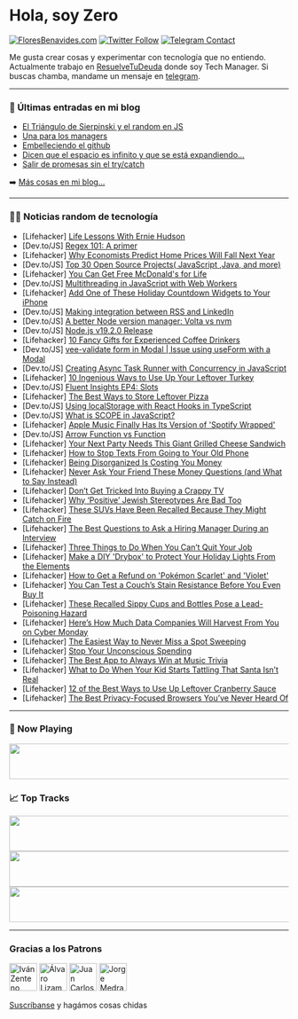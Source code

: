 # Hola, soy Zero

[![FloresBenavides.com](https://img.shields.io/website?down_message=oops&label=MiBlog&style=for-the-badge&up_message=online&url=https%3A%2F%2Ffloresbenavides.com)](https://floresbenavides.com) [![Twitter Follow](https://img.shields.io/twitter/follow/ZeroDragon?color=%231DA1F2&label=Follow&logo=twitter&logoColor=ffffff&style=for-the-badge)](https://twitter.com/zerodragon) [![Telegram Contact](https://img.shields.io/badge/escr%C3%ADbeme-ZeroDragon-%2326A5E4?style=for-the-badge&logo=telegram)](https://t.me/zerodragon)

Me gusta crear cosas y experimentar con tecnología que no entiendo.
Actualmente trabajo en [ResuelveTuDeuda](http://github.com/resuelve) donde soy Tech Manager.
Si buscas chamba, mandame un mensaje en [telegram](https://t.me/zerodragon).

---

### 📕 Últimas entradas en mi blog
<!-- BLOG-POST-LIST:START -->
- [El Triángulo de Sierpinski y el random en JS](https://floresbenavides.com/el-triangulo-de-sierpinski-y-el-random-en-js/)
- [Una para los managers](https://floresbenavides.com/una-para-los-managers/)
- [Embelleciendo el github](https://floresbenavides.com/embelleciendo-el-github/)
- [Dicen que el espacio es infinito y que se está expandiendo…](https://floresbenavides.com/dicen-que-el-espacio-es-infinito-y-que-se-esta-expandiendo/)
- [Salir de promesas sin el try/catch](https://floresbenavides.com/salir-de-promesas-sin-el-try-catch/)
<!-- BLOG-POST-LIST:END -->

➡️ [Más cosas en mi blog...](https://floresbenavides.com)

---

### 👨‍💻 Noticias random de tecnología
<!-- TECH-POSTS:START -->
- [Lifehacker] [Life Lessons With Ernie Hudson](https://lifehacker.com/life-lessons-with-ernie-hudson-1849832880)
- [Dev.to/JS] [Regex 101: A primer](https://dev.to/xtrinch/regex-101-a-primer-18np)
- [Lifehacker] [Why Economists Predict Home Prices Will Fall Next Year](https://lifehacker.com/why-economists-predict-home-prices-will-fall-next-year-1849832197)
- [Dev.to/JS] [Top 30 Open Source Projects&lpar; JavaScript ,Java, and more&rpar;](https://dev.to/elliot_brenyasarfo_18749/top-30-open-source-projects-javascript-java-and-more-2n90)
- [Lifehacker] [You Can Get Free McDonald&#39;s for Life](https://lifehacker.com/you-can-get-free-mcdonalds-for-life-1849832084)
- [Dev.to/JS] [Multithreading in JavaScript with Web Workers](https://dev.to/honeybadger/multithreading-in-javascript-with-web-workers-2ff)
- [Lifehacker] [Add One of These Holiday Countdown Widgets to Your iPhone](https://lifehacker.com/add-one-of-these-holiday-countdown-widgets-to-your-ipho-1849703382)
- [Dev.to/JS] [Making integration between RSS and LinkedIn](https://dev.to/arisamiga/making-integration-between-rss-and-linkedin-95c)
- [Dev.to/JS] [A better Node version manager: Volta vs nvm](https://dev.to/duncanlew/a-better-node-version-manager-volta-vs-nvm-3f2h)
- [Dev.to/JS] [Node.js v19.2.0 Release](https://dev.to/ruyadorno/nodejs-v1920-release-d4)
- [Lifehacker] [10 Fancy Gifts for Experienced Coffee Drinkers](https://lifehacker.com/10-fancy-gifts-for-experienced-coffee-drinkers-1849831911)
- [Dev.to/JS] [vee-validate form in Modal | Issue using useForm with a Modal](https://dev.to/nickap/vee-validate-a-form-in-a-modal-useform-issue-when-used-in-a-modal-51ei)
- [Dev.to/JS] [Creating Async Task Runner with Concurrency in JavaScript](https://dev.to/officialbidisha/creating-async-task-runner-with-concurrency-in-javascript-49j9)
- [Lifehacker] [10 Ingenious Ways to Use Up Your Leftover Turkey](https://lifehacker.com/10-ingenious-ways-to-use-up-your-leftover-turkey-1849831819)
- [Dev.to/JS] [Fluent Insights EP4: Slots](https://dev.to/paulgildea/fluent-insights-ep4-slots-2d0l)
- [Lifehacker] [The Best Ways to Store Leftover Pizza](https://lifehacker.com/the-best-ways-to-store-leftover-pizza-1849831705)
- [Dev.to/JS] [Using localStorage with React Hooks in TypeScript](https://dev.to/arpitharajeev1/using-localstorage-with-react-hooks-in-typescript-3l2o)
- [Dev.to/JS] [What is SCOPE in JavaScript?](https://dev.to/devvsakib/what-is-scope-in-javascript-17ed)
- [Lifehacker] [Apple Music Finally Has Its Version of &#39;Spotify Wrapped&#39;](https://lifehacker.com/apple-music-finally-has-its-version-of-spotify-wrapped-1849831503)
- [Dev.to/JS] [Arrow Function vs Function](https://dev.to/vivaluv/arrow-function-vs-function-3h5j)
- [Lifehacker] [Your Next Party Needs This Giant Grilled Cheese Sandwich](https://lifehacker.com/your-next-party-needs-this-giant-grilled-cheese-sandwic-1849830549)
- [Lifehacker] [How to Stop Texts From Going to Your Old Phone](https://lifehacker.com/how-to-stop-texts-from-going-to-your-old-phone-1849830857)
- [Lifehacker] [Being Disorganized Is Costing You Money](https://lifehacker.com/stop-wasting-money-by-being-disorganized-1849831059)
- [Lifehacker] [Never Ask Your Friend These Money Questions &lpar;and What to Say Instead&rpar;](https://lifehacker.com/never-ask-your-friend-these-money-questions-and-what-t-1849828588)
- [Lifehacker] [Don’t Get Tricked Into Buying a Crappy TV](https://lifehacker.com/don-t-get-tricked-into-buying-a-crappy-tv-1849829183)
- [Lifehacker] [Why ‘Positive’ Jewish Stereotypes Are Bad Too](https://lifehacker.com/why-positive-jewish-stereotypes-are-bad-too-1849829352)
- [Lifehacker] [These SUVs Have Been Recalled Because They Might Catch on Fire](https://lifehacker.com/these-suvs-have-been-recalled-because-they-might-catch-1849828467)
- [Lifehacker] [The Best Questions to Ask a Hiring Manager During an Interview](https://lifehacker.com/the-best-questions-to-ask-a-hiring-manager-during-an-in-1849826701)
- [Lifehacker] [Three Things to Do When You Can’t Quit Your Job](https://lifehacker.com/three-things-to-do-when-you-can-t-quit-your-job-1849827293)
- [Lifehacker] [Make a DIY &#39;Drybox&#39; to Protect Your Holiday Lights From the Elements](https://lifehacker.com/make-a-diy-drybox-to-protect-your-holiday-lights-from-t-1849827666)
- [Lifehacker] [How to Get a Refund on &#39;Pokémon Scarlet&#39; and &#39;Violet&#39;](https://lifehacker.com/how-to-get-a-refund-on-pokemon-scarlet-and-violet-1849827702)
- [Lifehacker] [You Can Test a Couch’s Stain Resistance Before You Even Buy It](https://lifehacker.com/you-can-test-a-couch-s-stain-resistance-before-you-even-1849828050)
- [Lifehacker] [These Recalled Sippy Cups and Bottles Pose a Lead-Poisoning Hazard](https://lifehacker.com/these-recalled-sippy-cups-and-bottles-pose-a-lead-poiso-1849827055)
- [Lifehacker] [Here’s How Much Data Companies Will Harvest From You on Cyber Monday](https://lifehacker.com/here-s-how-much-data-companies-will-harvest-from-you-on-1849826050)
- [Lifehacker] [The Easiest Way to Never Miss a Spot Sweeping](https://lifehacker.com/the-easiest-way-to-never-miss-a-spot-sweeping-1849827093)
- [Lifehacker] [Stop Your Unconscious Spending](https://lifehacker.com/stop-your-unconscious-spending-1849826638)
- [Lifehacker] [The Best App to Always Win at Music Trivia](https://lifehacker.com/the-best-app-to-always-win-at-music-trivia-1849820484)
- [Lifehacker] [What to Do When Your Kid Starts Tattling That Santa Isn’t Real](https://lifehacker.com/what-to-do-when-your-kid-starts-tattling-that-santa-isn-1849774102)
- [Lifehacker] [12 of the Best Ways to Use Up Leftover Cranberry Sauce](https://lifehacker.com/12-of-the-best-ways-to-use-up-leftover-cranberry-sauce-1849826614)
- [Lifehacker] [The Best Privacy-Focused Browsers You’ve Never Heard Of](https://lifehacker.com/the-best-privacy-focused-browsers-you-ve-never-heard-of-1849823243)<!-- TECH-POSTS:END -->

---

### 🎵 Now Playing
<a href="https://spotify-now-playing-dun.vercel.app/now-playing?open"><img src="https://spotify-now-playing-dun.vercel.app/now-playing" width="540" height="64"></a>

### 📈 Top Tracks
<a href="https://spotify-now-playing-dun.vercel.app/top-tracks?i=1&open"><img src="https://spotify-now-playing-dun.vercel.app/top-tracks?i=1" width="540" height="64"></a>
<a href="https://spotify-now-playing-dun.vercel.app/top-tracks?i=2&open"><img src="https://spotify-now-playing-dun.vercel.app/top-tracks?i=2" width="540" height="64"></a>
<a href="https://spotify-now-playing-dun.vercel.app/top-tracks?i=3&open"><img src="https://spotify-now-playing-dun.vercel.app/top-tracks?i=3" width="540" height="64"></a>

---

### Gracias a los Patrons
[<img src="https://avatars.githubusercontent.com/u/243380?v=4" alt="Iván Zenteno" width="50px">](https://github.com/k001) [<img src="https://avatars.githubusercontent.com/u/19955639?v=4" alt="Álvaro Lizama" width="50px">](https://github.com/alvarolizama) [<img src="https://avatars.githubusercontent.com/u/2718753?v=4" alt="Juan Carlos Ruiz" width="50px">](https://github.com/JuanCrg90) [<img src="https://avatars.githubusercontent.com/u/37025?v=4" alt="Jorge Medrano" width="50px">](https://github.com/h1pp1e) 

[Suscríbanse](https://www.patreon.com/zerodragon) y hagámos cosas chidas
